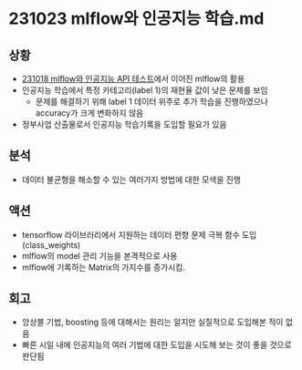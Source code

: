 # 231023 mlflow와 인공지능 학습.md

## 상황
- [231018 mlflow와 인공지능 API 테스트](./231018%20mlflow와%20인공지능%20API%20테스트.md)에서 이어진 mlflow의 활용
- 인공지능 학습에서 특정 카테고리(label 1)의 재현율 값이 낮은 문제를 보임
    - 문제를 해결하기 위해 label 1 데이터 위주로 추가 학습을 진행하였으나 accuracy가 크게 변화하지 않음
- 정부사업 산출물로서 인공지능 학습기록을 도입할 필요가 있음

## 분석
- 데이터 불균형을 해소할 수 있는 여러가지 방법에 대한 모색을 진행

## 액션
- tensorflow 라이브러리에서 지원하는 데이터 편향 문제 극복 함수 도입(class_weights)
- mlflow의 model 관리 기능을 본격적으로 사용
- mlflow에 기록하는 Matrix의 가지수를 증가시킴. 


## 회고
- 앙상블 기법, boosting 등에 대해서는 원리는 알지만 실질적으로 도입해본 적이 없음
- 빠른 시일 내에 인공지능의 여러 기법에 대한 도입을 시도해 보는 것이 좋을 것으로 판단됨